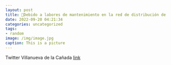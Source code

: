 ```yaml
---
layout: post
title: 📢Debido a labores de mantenimiento en la red de distribución de agua, se producirá una interrupción en el suministro, entre las ...
date: 2022-09-20 04:21:34
categories: uncategorized
tags:
- random
image: /img/image.jpg
caption: This is a picture
---
```

Twitter Villanueva de la Cañada [link](https://twitter.com/AytoVDLCanada/status/1571784694898778112)
